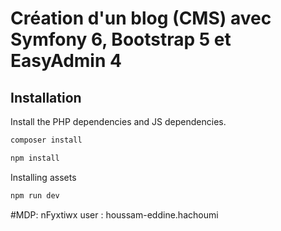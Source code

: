 # Création d'un blog (CMS) avec Symfony 6, Bootstrap 5 et EasyAdmin 4
 Installation
--------------
Install the PHP dependencies and JS dependencies.
```sh
composer install
```
```sh
npm install
```
Installing assets
```sh
npm run dev
```
#MDP: nFyxtiwx
user : houssam-eddine.hachoumi
